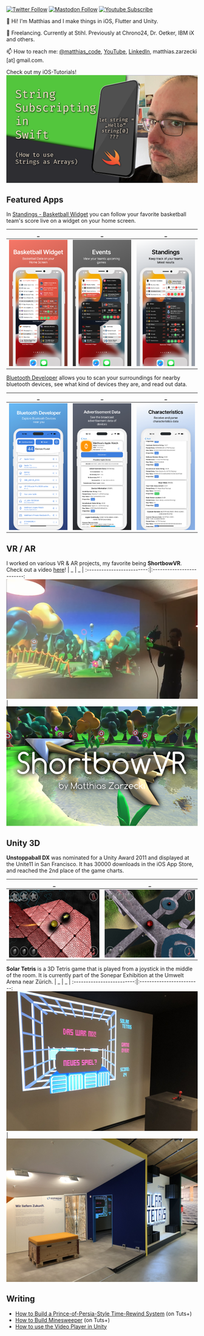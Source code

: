 [![Twitter Follow](https://img.shields.io/twitter/follow/matthias_code?style=social)](https://twitter.com/matthias_code) [![Mastodon Follow](https://img.shields.io/mastodon/follow/109324799475945668?domain=https%3A%2F%2Fmastodon.cloud&style=social)](https://mastodon.cloud/@matthias_code) [![Youtube Subscribe](https://img.shields.io/youtube/channel/subscribers/UCvMdsKesM05bIG0eq7M5z1g?style=social)](https://www.youtube.com/channel/UCvMdsKesM05bIG0eq7M5z1g?sub_confirmation=1)

👋 Hi! I'm Matthias and I make things in iOS, Flutter and Unity.

📱 Freelancing. Currently at Stihl. Previously at Chrono24, Dr. Oetker, IBM iX and others.

📫 How to reach me: [@matthias_code](https://twitter.com/matthias_code), [YouTube](https://www.youtube.com/channel/UCvMdsKesM05bIG0eq7M5z1g?sub_confirmation=1), [LinkedIn](https://www.linkedin.com/in/%F0%9F%8D%8F-matthias-zarzecki-b743353b/), matthias.zarzecki [at] gmail.com.

Check out my iOS-Tutorials!
[![Youtube Tutorial Link](media/youtube_screenshot_03.png)](https://www.youtube.com/channel/UCvMdsKesM05bIG0eq7M5z1g?sub_confirmation=1 "The Matthias iOS Development Show Channel")

## Featured Apps
In [Standings - Basketball Widget](https://apps.apple.com/de/app/standings-basketball-widget/id1597533063?l=en) you can follow your favorite basketball team's score live on a widget on your home screen.

| _ | _ | _ |
:-------------------------:|:-------------------------:|:-------------------------:
<img src="media/bb_appstore_6.5_01.png">|<img src="media/bb_appstore_6.5_02.png">|<img src="media/bb_appstore_6.5_03.png">

[Bluetooth Developer](https://apps.apple.com/de/app/bluetooth-developer/id6472707549?l=en-GB) allows you to scan your surroundings for nearby bluetooth devices, see what kind of devices they are, and read out data.

| _ | _ | _ |
:-------------------------:|:-------------------------:|:-------------------------:
<img src="media/bt_appstore_6.5_01.jpg">|<img src="media/bt_appstore_6.5_02.jpg">|<img src="media/bt_appstore_6.5_03.jpg">

## VR / AR
I worked on various VR & AR projects, my favorite being __ShortbowVR__. Check out a video [here](https://www.youtube.com/watch?v=EDSy0RsnqVk)!
| _ | _ |
:-------------------------:|:-------------------------:
<img src="media/shortbow_vr_video_02.png">|<img src="media/shortbow_vr_09.png">

## Unity 3D
__Unstoppaball DX__ was nominated for a Unity Award 2011 and displayed at the Unite11 in San Francisco. It has 30000 downloads in the iOS App Store, and reached the 2nd place of the game charts.

| _ | _ |
:-------------------------:|:-------------------------:
<img src="media/usb_screenshots/ipad_12.9_02.jpg">|<img src="media/usb_screenshots/ipad_9.7_05.jpg">

__Solar Tetris__ is a 3D Tetris game that is played from a joystick in the middle of the room. It is currently part of the Sonepar Exhibition at the Umwelt Arena near Zürich.
| _ | _ |
:-------------------------:|:-------------------------:
<img src="media/Solar_Tetris_4.JPG">|<img src="media/Solar_Tetris_2.JPG">


## Writing

- [How to Build a Prince-of-Persia-Style Time-Rewind System](https://gamedevelopment.tutsplus.com/how-to-build-a-prince-of-persia-style-time-rewind-system-part-1--cms-26090t) (on Tuts+)
- [How to Build Minesweeper](https://gamedevelopment.tutsplus.com/build-a-grid-based-puzzle-game-like-minesweeper-in-unity-setup--cms-21361t) (on Tuts+)
- [How to use the Video Player in Unity](https://matthewongamedesign.wordpress.com/2019/07/28/how-to-use-the-video-player-in-unity/)
